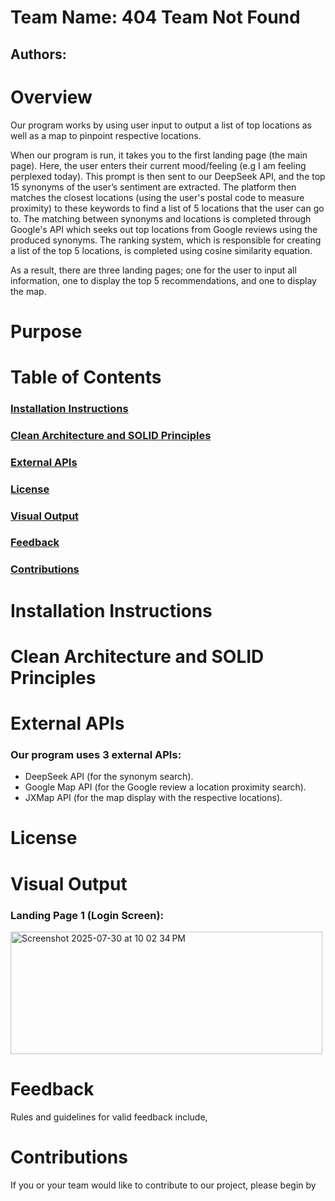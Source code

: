 # Team Name: 404 Team Not Found
## Authors:

# Overview
Our program works by using user input to output a list of top locations as well as a map to pinpoint respective locations.

When our program is run, it takes you to the first landing page (the main page). Here, the user enters their current mood/feeling (e.g I am feeling perplexed today). This prompt is then sent to our DeepSeek API, and the top 15 synonyms of the user’s sentiment are extracted. The platform then matches the closest locations (using the user's postal code to measure proximity) to these keywords to find a list of 5 locations that the user can go to. The matching between synonyms and locations is completed through Google's API which seeks out top locations from Google reviews using the produced synonyms. The ranking system, which is responsible for creating a list of the top 5 locations, is completed using cosine similarity equation.

As a result, there are three landing pages; one for the user to input all information, one to display the top 5 recommendations, and one to display the map.

# Purpose


# Table of Contents
### [Installation Instructions]()
### [Clean Architecture and SOLID Principles]()
### [External APIs]()
### [License]()
### [Visual Output]()
### [Feedback]()
### [Contributions]()


# Installation Instructions


# Clean Architecture and SOLID Principles


# External APIs
### Our program uses 3 external APIs:
- DeepSeek API (for the synonym search).
- Google Map API (for the Google review a location proximity search).
- JXMap API (for the map display with the respective locations).

# License

# Visual Output
### Landing Page 1 (Login Screen): 
<img width="499" height="196" alt="Screenshot 2025-07-30 at 10 02 34 PM" src="https://github.com/user-attachments/assets/8f575995-dc0b-4924-b92f-72c880a7f128" />

# Feedback
Rules and guidelines for valid feedback include,


# Contributions
If you or your team would like to contribute to our project, please begin by



